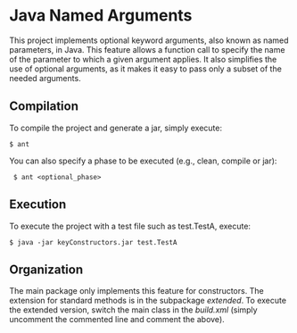 # Java Named Arguments
This project implements optional keyword arguments, also known as named parameters, in Java. This feature allows a function call to specify the name of the parameter to which a given
argument applies. It also simplifies the use of optional arguments, as it makes it easy to pass only a subset of the needed arguments.

## Compilation
To compile the project and generate a jar, simply execute: <br>

 ``` $ ant ```

You can also specify a phase to be executed (e.g., clean, compile or jar):

 ``` $ ant <optional_phase>```

## Execution
To execute the project with a test file such as test.TestA, execute:

```$ java -jar keyConstructors.jar test.TestA ```

## Organization

The main package only implements this feature for constructors. The extension for standard methods is in the subpackage <i>extended</i>.
To execute the extended version, switch the main class in the <i>build.xml</i> (simply uncomment the commented line and comment the above).
